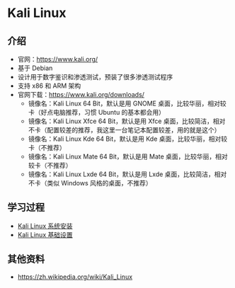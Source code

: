 
# Kali Linux

## 介绍

- 官网：<https://www.kali.org/>
- 基于 Debian 
- 设计用于数字鉴识和渗透测试，预装了很多渗透测试程序
- 支持 x86 和 ARM 架构
- 官网下载：<https://www.kali.org/downloads/>
	- 镜像名：Kali Linux 64 Bit，默认是用 GNOME 桌面，比较华丽，相对较卡（好点电脑推荐，习惯 Ubuntu 的基本都会用）
	- 镜像名：Kali Linux Xfce 64 Bit，默认是用 Xfce 桌面，比较简洁，相对不卡（配置较差的推荐，我这里一台笔记本配置较差，用的就是这个）
	- 镜像名：Kali Linux Kde 64 Bit，默认是用 Kde 桌面，比较华丽，相对较卡（不推荐）
	- 镜像名：Kali Linux Mate 64 Bit，默认是用 Mate 桌面，比较华丽，相对较卡（不推荐）
	- 镜像名：Kali Linux Lxde 64 Bit，默认是用 Lxde 桌面，比较简洁，相对不卡（类似 Windows 风格的桌面，不推荐）

## 学习过程

- [Kali Linux 系统安装](kali-linux-install.md)
- [Kali Linux 基础设置](kali-linux-basic-settings.md)


## 其他资料

- <https://zh.wikipedia.org/wiki/Kali_Linux>